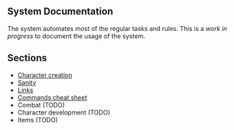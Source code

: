System Documentation
--------------------

The system automates most of the regular tasks and rules. This is a _work in progress_ to document the usage of the system.  

## Sections

* [Character creation](./character_creation.md)
* [Sanity](./sanity.md)
* [Links](./links.md)
* [Commands cheat sheet](./commands_cheat_sheet.md)
* Combat (TODO)
* Character development (TODO)
* Items (TODO) 

